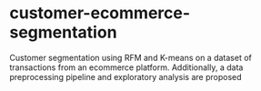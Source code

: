 # customer-ecommerce-segmentation
Customer segmentation using RFM and K-means on a dataset of transactions from an ecommerce platform. Additionally, a data preprocessing pipeline and exploratory analysis are proposed
